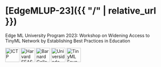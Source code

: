 # [EdgeMLUP-23]({{ "/" | relative_url }})

Edge ML University Program 2023:
Workshop on Widening Access to TinyML Network by Establishing Best Practices in Education

<a style="text-decoration:none" href="https://www.ictp.it/">
  <img src="{{ '/assets/ictp.svg' | relative_url }}" alt="ICTP" style="height: 2.8rem">
</a>
<a style="text-decoration:none" href="https://www.seas.harvard.edu/">
  <img src="{{ '/assets/seas.svg' | relative_url }}" alt="Harvard SEAS" style="height: 2.8rem">
</a>
<a style="text-decoration:none" href="https://cs.barnard.edu">
  <img src="{{ '/assets/barnard.png' | relative_url }}" alt="Barnard College" style="height: 2.8rem">
</a>
<a style="text-decoration:none" href="https://unifei.edu.br/">
  <img src="{{ '/assets/unifei.png' | relative_url }}" alt="Universidade Federal de Itajubá" style="height: 2.8rem">
</a>
<a style="text-decoration:none" href="https://www.tinyml.org/">
  <img src="{{ '/assets/tinyML.svg' | relative_url }}" alt="TinyML Foundation" style="height: 2.8rem">
</a>